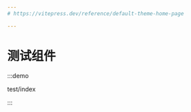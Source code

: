 ```yaml
---
# https://vitepress.dev/reference/default-theme-home-page

---
```


# 测试组件

:::demo

test/index

:::
